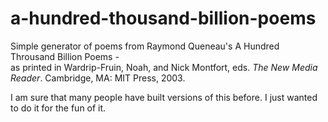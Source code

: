 # a-hundred-thousand-billion-poems
Simple generator of poems from Raymond Queneau's A Hundred Throusand Billion Poems -  
as printed in Wardrip-Fruin, Noah, and Nick Montfort, eds. *The New Media Reader*. Cambridge, MA: MIT Press, 2003.

I am sure that many people have built versions of this before. I just wanted to do it for the fun of it. 
